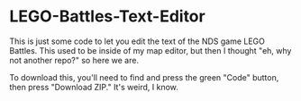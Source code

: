 # LEGO-Battles-Text-Editor
This is just some code to let you edit the text of the NDS game LEGO Battles. This used to be inside of my map editor, but then I thought "eh, why not
another repo?" so here we are.

To download this, you'll need to find and press the green "Code" button, then press "Download ZIP." It's weird, I know.
